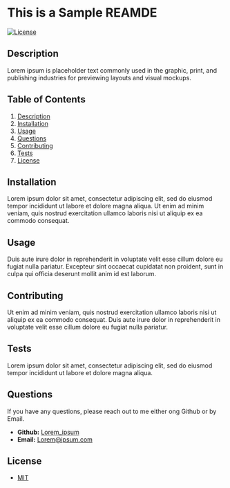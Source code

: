 
# This is a Sample REAMDE  
[![License](https://img.shields.io/badge/License-MIT-yellow.svg)](https://opensource.org/licenses/MIT)  

## Description  

Lorem ipsum is placeholder text commonly used in the graphic, print, and publishing industries for previewing layouts and visual mockups.  

## Table of Contents  
1. [Description](#description)  
2. [Installation](#installation)  
3. [Usage](#usage)  
4. [Questions](#questions)  
5. [Contributing](#contributing)  
6. [Tests](#tests)  
7. [License](#license)
## Installation  

Lorem ipsum dolor sit amet, consectetur adipiscing elit, sed do eiusmod tempor incididunt ut labore et dolore magna aliqua. Ut enim ad minim veniam, quis nostrud exercitation ullamco laboris nisi ut aliquip ex ea commodo consequat.   

## Usage  

Duis aute irure dolor in reprehenderit in voluptate velit esse cillum dolore eu fugiat nulla pariatur. Excepteur sint occaecat cupidatat non proident, sunt in culpa qui officia deserunt mollit anim id est laborum.  

## Contributing  

Ut enim ad minim veniam, quis nostrud exercitation ullamco laboris nisi ut aliquip ex ea commodo consequat. Duis aute irure dolor in reprehenderit in voluptate velit esse cillum dolore eu fugiat nulla pariatur.  

## Tests  

Lorem ipsum dolor sit amet, consectetur adipiscing elit, sed do eiusmod tempor incididunt ut labore et dolore magna aliqua.  

## Questions  

If you have any questions, please reach out to me either ong Github or by Email.
  - **Github:** [Lorem_ipsum](https://github.com/Lorem_ipsum)
  - **Email:** [Lorem@ipsum.com](mailto:Lorem@ipsum.com)


## License  

- [MIT](https://opensource.org/licenses/MIT)  

  
